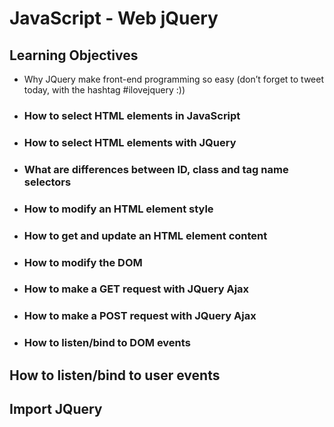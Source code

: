 # JavaScript - Web jQuery

## Learning Objectives

- Why JQuery make front-end programming so easy (don’t forget to tweet today, with the hashtag #ilovejquery :))
- ### How to select HTML elements in JavaScript
- ### How to select HTML elements with JQuery
- ### What are differences between ID, class and tag name selectors
- ### How to modify an HTML element style
- ### How to get and update an HTML element content
- ### How to modify the DOM
- ### How to make a GET request with JQuery Ajax
- ### How to make a POST request with JQuery Ajax
- ### How to listen/bind to DOM events

## How to listen/bind to user events

## Import JQuery
<head>
    <script src="https://code.jquery.com/jquery-3.2.1.min.js"></script>
</head>


